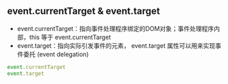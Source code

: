 
## event.currentTarget & event.target
* event.currentTarget：指向事件处理程序绑定的DOM对象；事件处理程序内部，this 等于 event.currentTarget
* event.target：指向实际引发事件的元素， event.target 属性可以用来实现事件委托 (event delegation)
```js
event.currentTarget
event.target
```